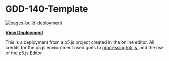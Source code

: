 # GDD-140-Template

[![pages-build-deployment](https://github.com/LittleTealeaf/GDD-140-Exercise-1.0/actions/workflows/pages/pages-build-deployment/badge.svg)](https://github.com/LittleTealeaf/GDD-140-Exercise-1.0/actions/workflows/pages/pages-build-deployment)


[**View Deployment**](https://littletealeaf.github.io/GDD-140-Exercise-1.0/)


This is a deployment from a p5.js project created in the online editor. All credits for the p5.js enviornment used goes to [processing/p5.js](https://github.com/processing/p5.js), and the use of the [p5.js Editor](https://editor.p5js.org/)